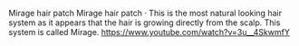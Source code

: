 Mirage hair patch 
Mirage hair patch · This is the most natural looking hair system as it appears that the hair is growing directly from the scalp. This system is called Mirage.
https://www.youtube.com/watch?v=3u__4SkwmfY
